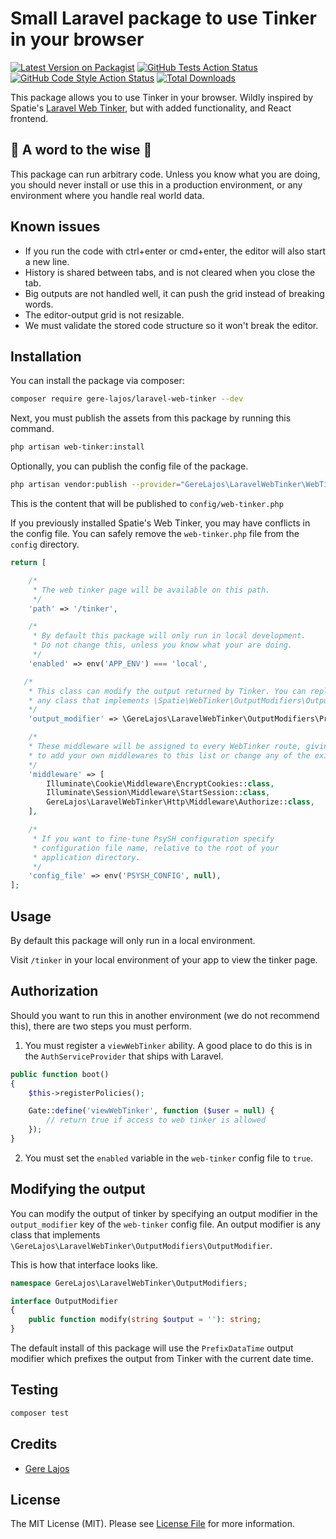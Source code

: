 # Small Laravel package to use Tinker in your browser

[![Latest Version on Packagist](https://img.shields.io/packagist/v/gere-lajos/laravel-web-tinker.svg?style=flat-square)](https://packagist.org/packages/gere-lajos/laravel-web-tinker)
[![GitHub Tests Action Status](https://img.shields.io/github/actions/workflow/status/gere-lajos/laravel-web-tinker/run-tests.yml?branch=main&label=tests&style=flat-square)](https://github.com/gere-lajos/laravel-web-tinker/actions?query=workflow%3Arun-tests+branch%3Amain)
[![GitHub Code Style Action Status](https://img.shields.io/github/actions/workflow/status/gere-lajos/laravel-web-tinker/fix-php-code-style-issues.yml?branch=main&label=code%20style&style=flat-square)](https://github.com/gere-lajos/laravel-web-tinker/actions?query=workflow%3A"Fix+PHP+code+style+issues"+branch%3Amain)
[![Total Downloads](https://img.shields.io/packagist/dt/gere-lajos/laravel-web-tinker.svg?style=flat-square)](https://packagist.org/packages/gere-lajos/laravel-web-tinker)

This package allows you to use Tinker in your browser. Wildly inspired by Spatie's [Laravel Web Tinker](https://github.com/spatie/laravel-web-tinker), but with added functionality, and React frontend.

## 🚨 A word to the wise 🚨

This package can run arbitrary code. Unless you know what you are doing, you should never install or use this in a production environment, or any environment where you handle real world data.

## Known issues

- If you run the code with ctrl+enter or cmd+enter, the editor will also start a new line.
- History is shared between tabs, and is not cleared when you close the tab.
- Big outputs are not handled well, it can push the grid instead of breaking words.
- The editor-output grid is not resizable.
- We must validate the stored code structure so it won't break the editor.

## Installation

You can install the package via composer:

```bash
composer require gere-lajos/laravel-web-tinker --dev
```

Next, you must publish the assets from this package by running this command.

```bash
php artisan web-tinker:install
```

Optionally, you can publish the config file of the package.

```bash
php artisan vendor:publish --provider="GereLajos\LaravelWebTinker\WebTinkerServiceProvider" --tag="config"
```

This is the content that will be published to `config/web-tinker.php`

If you previously installed Spatie's Web Tinker, you may have conflicts in the config file. You can safely remove the `web-tinker.php` file from the `config` directory.

```php
return [

    /*
     * The web tinker page will be available on this path.
     */
    'path' => '/tinker',

    /*
     * By default this package will only run in local development.
     * Do not change this, unless you know what your are doing.
     */
    'enabled' => env('APP_ENV') === 'local',

   /*
    * This class can modify the output returned by Tinker. You can replace this with
    * any class that implements \Spatie\WebTinker\OutputModifiers\OutputModifier.
    */
    'output_modifier' => \GereLajos\LaravelWebTinker\OutputModifiers\PrefixDateTime::class,

    /*
    * These middleware will be assigned to every WebTinker route, giving you the chance
    * to add your own middlewares to this list or change any of the existing middleware.
    */
    'middleware' => [
        Illuminate\Cookie\Middleware\EncryptCookies::class,
        Illuminate\Session\Middleware\StartSession::class,
        GereLajos\LaravelWebTinker\Http\Middleware\Authorize::class,
    ],

    /*
     * If you want to fine-tune PsySH configuration specify
     * configuration file name, relative to the root of your
     * application directory.
     */
    'config_file' => env('PSYSH_CONFIG', null),
];
```

## Usage

By default this package will only run in a local environment.

Visit `/tinker` in your local environment of your app to view the tinker page.

## Authorization

Should you want to run this in another environment (we do not recommend this), there are two steps you must perform.

1. You must register a `viewWebTinker` ability. A good place to do this is in the `AuthServiceProvider` that ships with Laravel.

```php
public function boot()
{
    $this->registerPolicies();

    Gate::define('viewWebTinker', function ($user = null) {
        // return true if access to web tinker is allowed
    });
}
```

2. You must set the `enabled` variable in the `web-tinker` config file to `true`.

## Modifying the output

You can modify the output of tinker by specifying an output modifier in the `output_modifier` key of the `web-tinker` config file. An output modifier is any class that implements `\GereLajos\LaravelWebTinker\OutputModifiers\OutputModifier`.

This is how that interface looks like.

```php
namespace GereLajos\LaravelWebTinker\OutputModifiers;

interface OutputModifier
{
    public function modify(string $output = ''): string;
}
```

The default install of this package will use the `PrefixDataTime` output modifier which prefixes the output from Tinker with the current date time.

## Testing

``` bash
composer test
```

## Credits

- [Gere Lajos](https://github.com/gere-lajos)

## License

The MIT License (MIT). Please see [License File](LICENSE.md) for more information.
